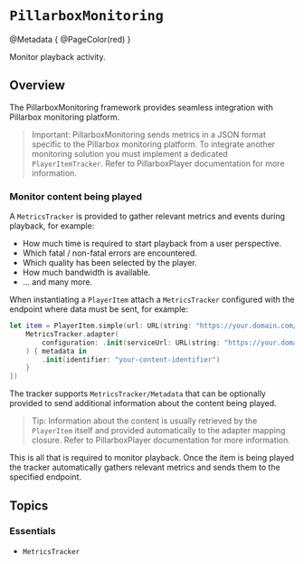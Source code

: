 # ``PillarboxMonitoring``

@Metadata {
    @PageColor(red)
}

Monitor playback activity.

## Overview

The PillarboxMonitoring framework provides seamless integration with Pillarbox monitoring platform.

> Important: PillarboxMonitoring sends metrics in a JSON format specific to the Pillarbox monitoring platform. To integrate another monitoring solution you must implement a dedicated `PlayerItemTracker`. Refer to PillarboxPlayer documentation for more information.

### Monitor content being played

A ``MetricsTracker`` is provided to gather relevant metrics and events during playback, for example:

- How much time is required to start playback from a user perspective.
- Which fatal / non-fatal errors are encountered.
- Which quality has been selected by the player.
- How much bandwidth is available.
- ... and many more.

When instantiating a `PlayerItem` attach a ``MetricsTracker`` configured with the endpoint where data must be sent, for example:

```swift
let item = PlayerItem.simple(url: URL(string: "https://your.domain.com/content.m3u8", trackerAdapters: [
    MetricsTracker.adapter(
        configuration: .init(serviceUrl: URL(string: "https://your.domain.com/monitoring")!)
    ) { metadata in
        .init(identifier: "your-content-identifier")
    }
])
```

The tracker supports ``MetricsTracker/Metadata`` that can be optionally provided to send additional information about the content being played.

> Tip: Information about the content is usually retrieved by the `PlayerItem` itself and provided automatically to the adapter mapping closure. Refer to PillarboxPlayer documentation for more information.

This is all that is required to monitor playback. Once the item is being played the tracker automatically gathers relevant metrics and sends them to the specified endpoint.

## Topics

### Essentials

- ``MetricsTracker``

